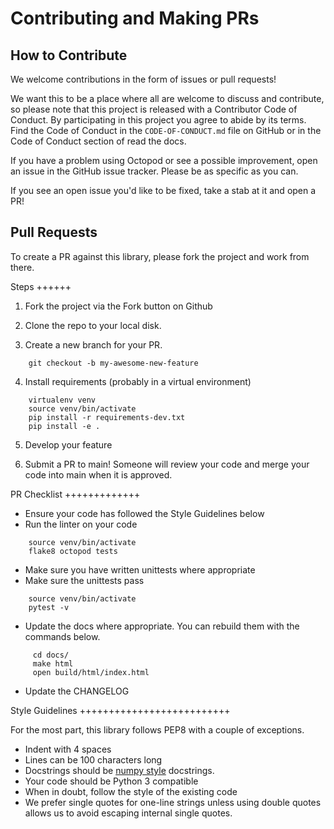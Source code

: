 # Contributing and Making PRs

## How to Contribute

We welcome contributions in the form of issues or pull requests!

We want this to be a place where all are welcome to discuss and contribute, so please note that this project is released with a Contributor Code of Conduct. By participating in this project you agree to abide by its terms. Find the Code of Conduct in the ``CODE-OF-CONDUCT.md`` file on GitHub or in the Code of Conduct section of read the docs.

If you have a problem using Octopod or see a possible improvement, open an issue in the GitHub issue tracker. Please be as specific as you can.

If you see an open issue you'd like to be fixed, take a stab at it and open a PR!


Pull Requests
------------------
To create a PR against this library, please fork the project and work from there.

Steps
++++++

1. Fork the project via the Fork button on Github

2. Clone the repo to your local disk.

3. Create a new branch for your PR.

```
    git checkout -b my-awesome-new-feature
```
4. Install requirements (probably in a virtual environment)

```
    virtualenv venv
    source venv/bin/activate
    pip install -r requirements-dev.txt
    pip install -e .
```
5. Develop your feature

6. Submit a PR to main! Someone will review your code and merge your code into main when it is approved.

PR Checklist
+++++++++++++

- Ensure your code has followed the Style Guidelines below
- Run the linter on your code

```
    source venv/bin/activate
    flake8 octopod tests
```
- Make sure you have written unittests where appropriate
- Make sure the unittests pass

```
    source venv/bin/activate
    pytest -v
```
- Update the docs where appropriate. You can rebuild them with the commands below.

```
     cd docs/
     make html
     open build/html/index.html
```
- Update the CHANGELOG

Style Guidelines
++++++++++++++++++++++++++

For the most part, this library follows PEP8 with a couple of exceptions.

- Indent with 4 spaces
- Lines can be 100 characters long
- Docstrings should be [numpy style](https://sphinxcontrib-napoleon.readthedocs.io/en/latest/example_numpy.html) docstrings.
- Your code should be Python 3 compatible
- When in doubt, follow the style of the existing code
- We prefer single quotes for one-line strings unless using double quotes allows us to avoid escaping internal single quotes.
